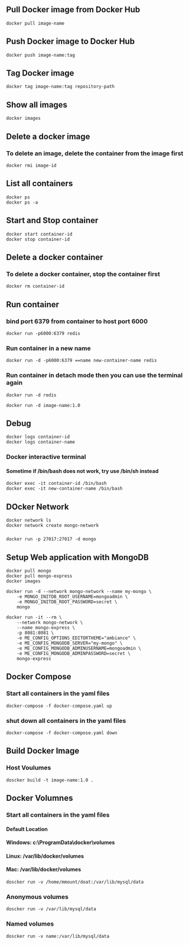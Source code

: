 ## Pull Docker image from Docker Hub
```batch
docker pull image-name
```

## Push Docker image to Docker Hub
```batch
docker push image-name:tag
```

## Tag Docker image
```batch
docker tag image-name:tag repository-path
```


## Show all images
```batch
docker images
```


## Delete a docker image
### To delete an image, delete the container from the image first
```batch
docker rmi image-id
```


## List all containers
```docker
docker ps
docker ps -a
```


## Start and Stop container
```batch
docker start container-id
docker stop container-id
```


## Delete a docker container
### To delete a docker container, stop the container first
```batch
docker rm container-id
```


## Run container
### bind port 6379 from container to host port 6000
```batch
docker run -p6000:6379 redis
```
### Run container in a new name
```batch
docker run -d -p6000:6379 ==name new-container-name redis
```

### Run container in detach mode then you can use the terminal again
```batch
docker run -d redis
```
```batch
docker run -d image-name:1.0
```


## Debug
```batch
docker logs container-id
docker logs container-name
```
### Docker interactive terminal
#### Sometime if /bin/bash does not work, try use /bin/sh instead
```batch
docker exec -it container-id /bin/bash
docker exec -it new-container-name /bin/bash
```


## DOcker Network
```batch
docker network ls
docker network create mongo-network
```
### 
```batch
docker run -p 27017:27017 -d mongo
```


## Setup Web application with MongoDB
```batch
docker pull mongo
docker pull mongo-express
docker images

```
```
docker run -d --network mongo-network --name my-mongo \
    -e MONGO_INITDB_ROOT_USERNAME=mongoadmin \
    -e MONGO_INITDB_ROOT_PASSWORD=secret \
    mongo
```
```
docker run -it --rm \
    --network mongo-network \
    --name mongo-express \
    -p 8081:8081 \
    -e ME_CONFIG_OPTIONS_EDITORTHEME="ambiance" \
    -e ME_CONFIG_MONGODB_SERVER="my-mongo" \
    -e ME_CONFIG_MONGODB_ADMINUSERNAME=mongoadmin \
    -e ME_CONFIG_MONGODB_ADMINPASSWORD=secret \
    mongo-express
```


## Docker Compose
### Start all containers in the yaml files
```batch
docker-compose -f docker-compose.yaml up
```
### shut down all containers in the yaml files
```batch
docker-compose -f docker-compose.yaml down
```


## Build Docker Image
### Host Voulumes
```batch
doscker build -t image-name:1.0 .
```


## Docker Volumnes
### Start all containers in the yaml files
#### Default Location
#### Windows: c:\ProgramData\docker\volumes
#### Linux: /var/lib/docker/volumes
#### Mac: /var/lib/docker/volumes
```batch
doscker run -v /home/mmount/doat:/var/lib/mysql/data
```
### Anonymous volumes
```batch
doscker run -v /var/lib/mysql/data
```
### Named volumes
```batch
doscker run -v name:/var/lib/mysql/data
```




